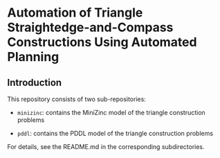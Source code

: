# Automation of Triangle Straightedge-and-Compass Constructions Using Automated Planning

## Introduction

This repository consists of two sub-repositories:

- `minizinc`: contains the MiniZinc model of the triangle construction problems

- `pddl`: contains the PDDL model of the triangle construction problems

For details, see the README.md in the corresponding subdirectories.

